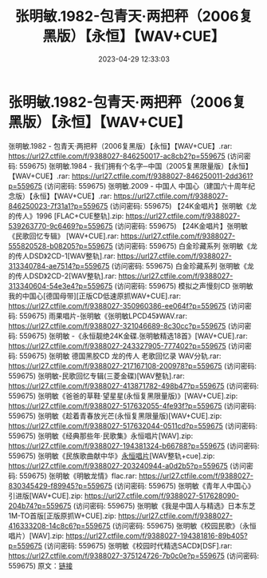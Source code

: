 ﻿---
title: 张明敏.1982-包青天·两把秤（2006复黑版）【永恒】【WAV+CUE】
date: 2023-04-29 12:33:03
categories: WAV车载音乐、镜像
tags: 华语中文
---
# 张明敏.1982-包青天·两把秤（2006复黑版）【永恒】【WAV+CUE】

张明敏.1982 -
包青天·两把秤（2006复黑版）【永恒】【WAV+CUE】.rar: https://url27.ctfile.com/f/9388027-846250017-ac8cb2?p=559675
(访问密码: 559675)
张明敏.1984 - 我们拥有个名字─中国（2005复黑限量版）【永恒】【WAV+CUE】.rar: https://url27.ctfile.com/f/9388027-846250011-2dd361?p=559675
(访问密码: 559675)
张明敏.2009 - 中国人 中国心（建国六十周年纪念版）【永恒】【WAV+CUE】.rar: https://url27.ctfile.com/f/9388027-846250023-7f31a1?p=559675
(访问密码: 559675)
【24K金唱片】张明敏《龙的传人》1996 [FLAC+CUE整轨].zip: https://url27.ctfile.com/f/9388027-539263770-9c6469?p=559675
(访问密码: 559675)
【24K金唱片】张明敏《民歌回忆专辑》 [WAV+CUE].rar: https://url27.ctfile.com/f/9388027-555820528-b08205?p=559675
(访问密码: 559675)
白金珍藏系列 张明敏《龙的传人DSD》2CD-1[WAV整轨].rar: https://url27.ctfile.com/f/9388027-313340784-ae7514?p=559675
(访问密码: 559675)
白金珍藏系列 张明敏《龙的传人DSD》2CD-2[WAV整轨].rar: https://url27.ctfile.com/f/9388027-313340604-54e3e4?p=559675
(访问密码: 559675)
模拟之声慢刻CD 张明敏 我的中国心[德国母带][正版CD低速原抓WAV+CUE].rar: https://url27.ctfile.com/f/9388027-350960386-ee064f?p=559675
(访问密码: 559675)
雨果唱片-张明敏《张明敏LPCD45》WAV.rar: https://url27.ctfile.com/f/9388027-321046689-8c30cc?p=559675
(访问密码: 559675)
张明敏 -《永恒靓绝24K金碟.张明敏精选18首》[WAV+CUE].rar: https://url27.ctfile.com/f/9388027-243327905-777402?p=559675
(访问密码: 559675)
张明敏 德国黑胶CD 龙的传人 老歌回忆录 WAV分轨.rar: https://url27.ctfile.com/f/9388027-217167108-200978?p=559675
(访问密码: 559675)
张明敏-民歌回忆专辑(三菱金碟)[WAV整轨].rar: https://url27.ctfile.com/f/9388027-413871782-498b47?p=559675
(访问密码: 559675)
张明敏《爸爸的草鞋·望星星(永恒复黑限量版)》[WAV+CUE].zip: https://url27.ctfile.com/f/9388027-517632055-4fe93f?p=559675
(访问密码: 559675)
张明敏《趁着青春放光芒(永恒复黑限量版)[WAV+CUE].zip: https://url27.ctfile.com/f/9388027-517632044-0511cd?p=559675
(访问密码: 559675)
张明敏《经典那些年·民歌集》永恒唱片[WAV].zip: https://url27.ctfile.com/f/9388027-194381324-b66788?p=559675
(访问密码: 559675)
张明敏《民族歌曲献中华》[永恒唱片](1989日本东芝1M首版)[WAV整轨+cue].zip: https://url27.ctfile.com/f/9388027-203240944-a0d2b5?p=559675
(访问密码: 559675)
张明敏《明敏龙情》flac.rar: https://url27.ctfile.com/f/9388027-830345429-f89945?p=559675
(访问密码: 559675)
张明敏《青年人中国心》引进版[WAV+CUE].zip: https://url27.ctfile.com/f/9388027-517628090-204b74?p=559675
(访问密码: 559675)
张明敏《我是中国人与精选》日本东芝1M-TO首版[正版原抓W+CUE].zip: https://url27.ctfile.com/f/9388027-416333208-14c8c6?p=559675
(访问密码: 559675)
张明敏《校园民歌》（永恒唱片）[WAV].zip: https://url27.ctfile.com/f/9388027-194381816-89b405?p=559675
(访问密码: 559675)
张明敏《校园时代精选SACD》[DSF].rar: https://url27.ctfile.com/f/9388027-375124726-7b0c0e?p=559675
(访问密码: 559675)
原文：[链接](https://blog.sina.com.cn/s/blog_1647c7e76010311nv.html)